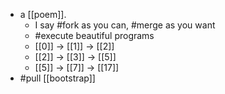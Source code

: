 - a [[poem]].
  - I say #fork as you can, #merge as you want
  - #execute beautiful programs
  - [[0]] -> [[1]] -> [[2]]
  - [[2]] -> [[3]] -> [[5]]
  - [[5]] -> [[7]] -> [[17]]
- #pull [[bootstrap]]
